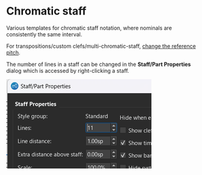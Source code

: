 # Chromatic staff

Various templates for chromatic staff notation, where nominals are consistently the same interval.

For transpositions/custom clefs/multi-chromatic-staff, [change the reference pitch](../../README.md#6-change-reference-pitch).

The number of lines in a staff can be changed in the **Staff/Part Properties** dialog which is accessed by right-clicking a staff.

![](../../imgs/staff-part-properties.png)